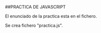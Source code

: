 ##PRACTICA DE JAVASCRIPT

El enunciado de la practica esta en el fichero.

Se crea fichero "practica.js".

